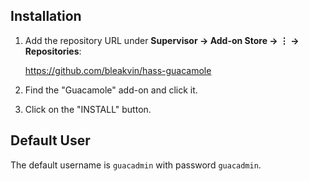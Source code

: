 ## Installation
1. Add the repository URL under **Supervisor → Add-on Store → ⋮ → Repositories**:

    https://github.com/bleakvin/hass-guacamole
2. Find the "Guacamole" add-on and click it.
3. Click on the "INSTALL" button.


## Default User

The default username is `guacadmin` with password `guacadmin`.
